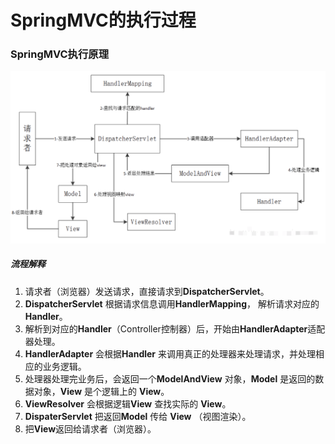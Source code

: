 # SpringMVC的执行过程

### SpringMVC执行原理

![](../image/SpringMVC原理.png)

##### 流程解释

1. 请求者（浏览器）发送请求，直接请求到**DispatcherServlet**。
2. **DispatcherServlet** 根据请求信息调用**HandlerMapping**， 解析请求对应的**Handler**。
3. 解析到对应的**Handler**（Controller控制器）后，开始由**HandlerAdapter**适配器处理。
4. **HandlerAdapter** 会根据**Handler** 来调用真正的处理器来处理请求，并处理相应的业务逻辑。
5. 处理器处理完业务后，会返回一个**ModelAndView** 对象，**Model** 是返回的数据对象，**View** 是个逻辑上的 **View**。
6. **ViewResolver** 会根据逻辑**View** 查找实际的 **View**。
7. **DispaterServlet** 把返回**Model** 传给 **View** （视图渲染）。
8. 把**View**返回给请求者（浏览器）。
